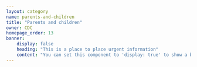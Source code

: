```yaml
---
layout: category
name: parents-and-children
title: "Parents and children"
owner: CDC
homepage_order: 13
banner:
    display: false
    heading: "This is a place to place urgent information"
    content: "You can set this component to 'display: true' to show a banner at the top of the page."
---
```

